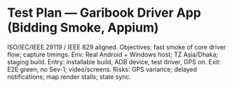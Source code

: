 # Test Plan — Garibook Driver App (Bidding Smoke, Appium)
ISO/IEC/IEEE 29119 / IEEE 829 aligned.
Objectives: fast smoke of core driver flow; capture timings.
Env: Real Android + Windows host; TZ Asia/Dhaka; staging build.
Entry: installable build, ADB device, test driver, GPS on. Exit: E2E green; no Sev-1; video/screens.
Risks: GPS variance; delayed notifications; map render stalls; state sync.
